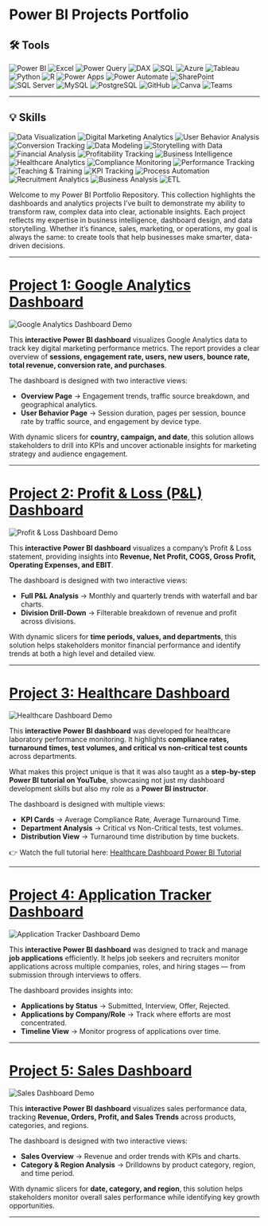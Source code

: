 # Power BI Projects Portfolio

## 🛠 Tools  

![Power BI](https://img.shields.io/badge/Power%20BI-F2C811?style=for-the-badge&logo=powerbi&logoColor=black)  ![Excel](https://img.shields.io/badge/Excel-217346?style=for-the-badge&logo=microsoftexcel&logoColor=white)  ![Power Query](https://img.shields.io/badge/Power%20Query-0E76A8?style=for-the-badge&logo=microsoft&logoColor=white)  ![DAX](https://img.shields.io/badge/DAX-0078D4?style=for-the-badge&logo=microsoft&logoColor=white)  ![SQL](https://img.shields.io/badge/SQL-336791?style=for-the-badge&logo=postgresql&logoColor=white)  ![Azure](https://img.shields.io/badge/Azure-0078D4?style=for-the-badge&logo=microsoftazure&logoColor=white)  ![Tableau](https://img.shields.io/badge/Tableau-E97627?style=for-the-badge&logo=tableau&logoColor=white)  ![Python](https://img.shields.io/badge/Python-3776AB?style=for-the-badge&logo=python&logoColor=white)  ![R](https://img.shields.io/badge/R-276DC3?style=for-the-badge&logo=r&logoColor=white)  ![Power Apps](https://img.shields.io/badge/Power%20Apps-742774?style=for-the-badge&logo=powerapps&logoColor=white)  ![Power Automate](https://img.shields.io/badge/Power%20Automate-0066FF?style=for-the-badge&logo=powerautomate&logoColor=white)  ![SharePoint](https://img.shields.io/badge/SharePoint-0078D4?style=for-the-badge&logo=microsoftsharepoint&logoColor=white)  ![SQL Server](https://img.shields.io/badge/SQL%20Server-CC2927?style=for-the-badge&logo=microsoftsqlserver&logoColor=white)  ![MySQL](https://img.shields.io/badge/MySQL-4479A1?style=for-the-badge&logo=mysql&logoColor=white)  ![PostgreSQL](https://img.shields.io/badge/PostgreSQL-336791?style=for-the-badge&logo=postgresql&logoColor=white)  ![GitHub](https://img.shields.io/badge/GitHub-181717?style=for-the-badge&logo=github&logoColor=white)  ![Canva](https://img.shields.io/badge/Canva-00C4CC?style=for-the-badge&logo=canva&logoColor=white)  ![Teams](https://img.shields.io/badge/Teams-6264A7?style=for-the-badge&logo=microsoftteams&logoColor=white)  

---

## 💡 Skills  

![Data Visualization](https://img.shields.io/badge/Data%20Visualization-8A2BE2?style=for-the-badge&logo=tableau&logoColor=white)  ![Digital Marketing Analytics](https://img.shields.io/badge/Digital%20Marketing%20Analytics-FF7F50?style=for-the-badge&logo=googleanalytics&logoColor=white)  ![User Behavior Analysis](https://img.shields.io/badge/User%20Behavior%20Analysis-228B22?style=for-the-badge&logo=hotjar&logoColor=white)  ![Conversion Tracking](https://img.shields.io/badge/Conversion%20Tracking-1E90FF?style=for-the-badge&logo=googleads&logoColor=white)  ![Data Modeling](https://img.shields.io/badge/Data%20Modeling-FF6347?style=for-the-badge&logo=databricks&logoColor=white)  ![Storytelling with Data](https://img.shields.io/badge/Storytelling%20with%20Data-FFD700?style=for-the-badge&logo=slides&logoColor=black)  ![Financial Analysis](https://img.shields.io/badge/Financial%20Analysis-228B22?style=for-the-badge&logo=chartbar&logoColor=white)  ![Profitability Tracking](https://img.shields.io/badge/Profitability%20Tracking-1E90FF?style=for-the-badge&logo=googleanalytics&logoColor=white) ![Business Intelligence](https://img.shields.io/badge/Business%20Intelligence-FFD700?style=for-the-badge&logo=microsoftpowerbi&logoColor=black)  ![Healthcare Analytics](https://img.shields.io/badge/Healthcare%20Analytics-228B22?style=for-the-badge&logo=heartbeat&logoColor=white)  ![Compliance Monitoring](https://img.shields.io/badge/Compliance%20Monitoring-FF4500?style=for-the-badge&logo=datadog&logoColor=white)  ![Performance Tracking](https://img.shields.io/badge/Performance%20Tracking-1E90FF?style=for-the-badge&logo=googleanalytics&logoColor=white)  ![Teaching & Training](https://img.shields.io/badge/Teaching%20%26%20Training-FFD700?style=for-the-badge&logo=youtube&logoColor=black)  ![KPI Tracking](https://img.shields.io/badge/KPI%20Tracking-2E8B57?style=for-the-badge&logo=googleanalytics&logoColor=white)  ![Process Automation](https://img.shields.io/badge/Process%20Automation-FF6347?style=for-the-badge&logo=microsoftpowerautomate&logoColor=white)  ![Recruitment Analytics](https://img.shields.io/badge/Recruitment%20Analytics-1E90FF?style=for-the-badge&logo=workplace&logoColor=white)  ![Business Analysis](https://img.shields.io/badge/Business%20Analysis-228B22?style=for-the-badge&logo=googleanalytics&logoColor=white)  ![ETL](https://img.shields.io/badge/ETL-FF4500?style=for-the-badge&logo=apache-spark&logoColor=white)  

Welcome to my Power BI Portfolio Repository. This collection highlights the dashboards and analytics projects I’ve built to demonstrate my ability to transform raw, complex data into clear, actionable insights. Each project reflects my expertise in business intelligence, dashboard design, and data storytelling. Whether it’s finance, sales, marketing, or operations, my goal is always the same: to create tools that help businesses make smarter, data-driven decisions.

---

# [Project 1: Google Analytics Dashboard](Google_Analytics_Dashboard)  

![Google Analytics Dashboard Demo](Google_Analytics_Dashboard/images/Untitled%20design%20%281%29.gif)  

This **interactive Power BI dashboard** visualizes Google Analytics data to track key digital marketing performance metrics. The report provides a clear overview of **sessions, engagement rate, users, new users, bounce rate, total revenue, conversion rate, and purchases**.  

The dashboard is designed with two interactive views:  
- **Overview Page** → Engagement trends, traffic source breakdown, and geographical analytics.  
- **User Behavior Page** → Session duration, pages per session, bounce rate by traffic source, and engagement by device type.  

With dynamic slicers for **country, campaign, and date**, this solution allows stakeholders to drill into KPIs and uncover actionable insights for marketing strategy and audience engagement.  

---

# [Project 2: Profit & Loss (P&L) Dashboard](Profit_Loss_Dashboard)  

![Profit & Loss Dashboard Demo](Profit_Loss_Dashboard/Profit_Loss_Dashboard/images/PNL%20gif.gif)

This **interactive Power BI dashboard** visualizes a company’s Profit & Loss statement, providing insights into **Revenue, Net Profit, COGS, Gross Profit, Operating Expenses, and EBIT**.  

The dashboard is designed with two interactive views:  
- **Full P&L Analysis** → Monthly and quarterly trends with waterfall and bar charts.  
- **Division Drill-Down** → Filterable breakdown of revenue and profit across divisions.  

With dynamic slicers for **time periods, values, and departments**, this solution helps stakeholders monitor financial performance and identify trends at both a high level and detailed view.  

---

# [Project 3: Healthcare Dashboard](Healthcare_Dashboard)  

![Healthcare Dashboard Demo](Healthcare_Dashboard/images/Healthcare%20gif.gif)  

This **interactive Power BI dashboard** was developed for healthcare laboratory performance monitoring. It highlights **compliance rates, turnaround times, test volumes, and critical vs non-critical test counts** across departments.  

What makes this project unique is that it was also taught as a **step-by-step Power BI tutorial on YouTube**, showcasing not just my dashboard development skills but also my role as a **Power BI instructor**.  

The dashboard is designed with multiple views:  
- **KPI Cards** → Average Compliance Rate, Average Turnaround Time.  
- **Department Analysis** → Critical vs Non-Critical tests, test volumes.  
- **Distribution View** → Turnaround time distribution by time buckets.  

👉 Watch the full tutorial here: [Healthcare Dashboard Power BI Tutorial](https://www.youtube.com/watch?v=o4mUfLXUQ5A&t=424s)  

---

# [Project 4: Application Tracker Dashboard](Application_Tracker_Dashboard)  

![Application Tracker Dashboard Demo](Application_Tracker_Dashboard/images/JobTracker.gif)  

This **interactive Power BI dashboard** was designed to track and manage **job applications** efficiently. It helps job seekers and recruiters monitor applications across multiple companies, roles, and hiring stages — from submission through interviews to offers.  

The dashboard provides insights into:  
- **Applications by Status** → Submitted, Interview, Offer, Rejected.  
- **Applications by Company/Role** → Track where efforts are most concentrated.  
- **Timeline View** → Monitor progress of applications over time.  

---

# [Project 5: Sales Dashboard](Sales_Dashboard)  

![Sales Dashboard Demo](Sales_Dashboard/images/Sales.gif)  

This **interactive Power BI dashboard** visualizes sales performance data, tracking **Revenue, Orders, Profit, and Sales Trends** across products, categories, and regions.  

The dashboard is designed with two interactive views:  
- **Sales Overview** → Revenue and order trends with KPIs and charts.  
- **Category & Region Analysis** → Drilldowns by product category, region, and time period.  

With dynamic slicers for **date, category, and region**, this solution helps stakeholders monitor overall sales performance while identifying key growth opportunities.  

---

